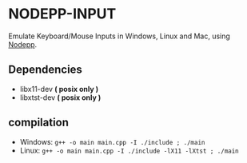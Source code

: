 # NODEPP-INPUT
Emulate Keyboard/Mouse Inputs in Windows, Linux and Mac, using [Nodepp](https://github.com/NodeppOficial/nodepp).

## Dependencies
- libx11-dev  **( posix only )**
- libxtst-dev **( posix only )**

## compilation
- Windows: `g++ -o main main.cpp -I ./include ; ./main`
- Linux: `g++ -o main main.cpp -I ./include -lX11 -lXtst ; ./main`
